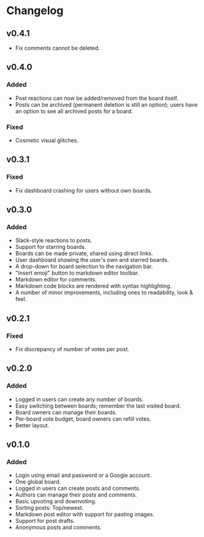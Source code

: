 # Changelog


## v0.4.1

- Fix comments cannot be deleted.


## v0.4.0

### Added

- Post reactions can now be added/removed from the board itself.
- Posts can be archived (permanent deletion is still an option); users have an
  option to see all archived posts for a board.

### Fixed

- Cosmetic visual glitches.


## v0.3.1

### Fixed

- Fix dashboard crashing for users without own boards.


## v0.3.0

### Added

- Slack-style reactions to posts.
- Support for starring boards.
- Boards can be made private, shared using direct links.
- User dashboard showing the user's own and starred boards.
- A drop-down for board selection to the navigation bar.
- "Insert emoji" button to markdown editor toolbar.
- Markdown editor for comments.
- Markdown code blocks are rendered with syntax highlighting.
- A number of minor improvements, including ones to readability, look & feel.


## v0.2.1

### Fixed

- Fix discrepancy of number of votes per post.


## v0.2.0

### Added

- Logged in users can create any number of boards.
- Easy switching between boards; remember the last visited board.
- Board owners can manage their boards.
- Per-board vote budget, board owners can refill votes.
- Better layout.


## v0.1.0

### Added

- Login using email and password or a Google account.
- One global board.
- Logged in users can create posts and comments.
- Authors can manage their posts and comments.
- Basic upvoting and downvoting.
- Sorting posts: Top/newest.
- Markdown post editor with support for pasting images.
- Support for post drafts.
- Anonymous posts and comments.
